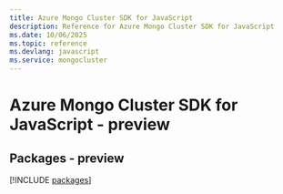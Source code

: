 ```yaml
---
title: Azure Mongo Cluster SDK for JavaScript
description: Reference for Azure Mongo Cluster SDK for JavaScript
ms.date: 10/06/2025
ms.topic: reference
ms.devlang: javascript
ms.service: mongocluster
---
```

# Azure Mongo Cluster SDK for JavaScript - preview
## Packages - preview
[!INCLUDE [packages](mongo-cluster-index.md)]